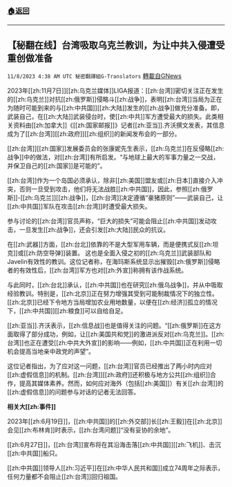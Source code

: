 ###  [:house:返回](README.md)
---


## 【秘翻在线】台湾吸取乌克兰教训，为让中共入侵遭受重创做准备
`11/8/2023 4:38 AM UTC 秘密翻譯組G-Translators` [轉載自GNews](https://gnews.org/articles/1940572)

2023年[[zh:11月7日]][[zh:乌克兰媒体]]LIGA报道：[[zh:台湾]]密切关注正在发生的[[zh:乌克兰]]对抗[[zh:俄罗斯]]侵略斗[[zh:战争]]，表明[[zh:台湾]]当局为正在为随时可能到来的与[[zh:中共国]][[zh:大陆]]发生的[[zh:战争]]做充分准备。即，武装自己，在[[zh:大陆]]武装侵台时，使[[zh:中共]]军方遭受最大的损失。此类相关资料由[[zh:加拿大]]《[[zh:国家邮报]]》记者[[zh:亚当]].齐沃撰文发表，其信息成为了[[zh:台湾]][[zh:政府]][[zh:组织]]的新闻发布会的一部分。

[[zh:台湾]][[zh:国家]]发展委员会的张康妮先生表示，[[zh:乌克兰]]在反侵略[[zh:战争]]中的做法，对[[zh:台湾]]有所启发。“与地球上最大的军事力量之一交战，并保卫自己的[[zh:国家]]是可能的”。

[[zh:台湾]]作为一个岛国必须承认，除非[[zh:美国]]盟友或[[zh:日本]]直接介入冲突，否则一旦受到攻击，他们将无法战胜[[zh:中共国]]，因此，参照[[zh:俄罗斯]]\-[[zh:乌克兰]][[zh:战争]]，[[zh:台湾]]决定遵循“豪猪原则”——武装自己，让[[zh:中共国]]军队在攻击[[zh:台湾]]时遭受最大损失。

参与讨论的[[zh:台湾]]官员声称，“巨大的损失”可能会阻止[[zh:中共国]]发动攻击，一旦发生[[zh:战争]]，还会引发[[zh:大陆]]民众的抗议。

在[[zh:武器]]方面，[[zh:台北]]依靠的不是大型军用车辆，而是便携式反[[zh:坦克]]或[[zh:防空导弹]]装置。 这也是全面入侵之初的[[zh:乌克兰]]武装部队和Javelin有效性的教训。这位记者称，在海玛斯系统显示出摧毁[[zh:俄罗斯]]侵略者的有效性后，[[zh:台湾]]军方也对[[zh:外宣]]称拥有该作战系统。

与此同时，[[zh:台北]]承认，[[zh:中共国]]也在研究[[zh:俄乌战争]]，并从中吸取经验教训。特别是，[[zh:北京]]正在努力增强其受到可能制裁情况下的独立性。[[zh:北京]]已经下令地方当局增加农业用地数量，以便在[[zh:经济]]孤立的情况下，[[zh:中共国]][[zh:粮食]]可以自给自足。

[[zh:亚当]].齐沃表示，[[zh:信息战]]也是值得关注的问题。“[[zh:俄罗斯]]在这方面取得了部分成功，例如，让[[zh:美国共和党]]的激进派反对[[zh:乌克兰]]。[[zh:台湾]]也正在遭受[[zh:中共大外宣]]的影响——例如，[[zh:中共国]]正在利用一切机会提高当地亲中政党的声望”。

这位记者指出，为了应对这一问题，[[zh:台湾]]官员已经推出了两小时内应对[[zh:虚假信息]]的机制。[[zh:台湾]][[zh:政府]]还积极与地方公共[[zh:组织]]合作，提高其媒体素养。然而，如何应对海外（包括[[zh:美国]]）有关[[zh:台湾]]的[[zh:虚假信息]]的问题参与对话的记者无法回答。

**相关大[[zh:事件]]**

2023年[[zh:6月19日]]，[[zh:中共国]]的[[zh:外交部]]长[[zh:王毅]]在[[zh:北京]]会见[[zh:布林肯]]时表示，[[zh:台湾问题]]“没有妥协的余地”。

[[zh:6月27日]]，[[zh:台湾]]宣布将在其沿海击落[[zh:中共国]][[zh:飞机]]、击沉[[zh:中共国]]船只。

[[zh:中共国]]领导人[[zh:习近平]]在[[zh:中华人民共和国]]成立74周年之际表示，任何力量都不会阻止[[zh:台湾]]回归祖国。
